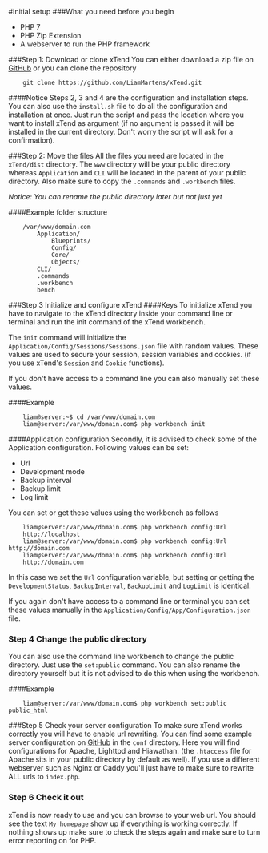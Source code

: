 #Initial setup
###What you need before you begin

* PHP 7
* PHP Zip Extension
* A webserver to run the PHP framework

###Step 1: Download or clone xTend
You can either download a zip file on [GitHub](https://github.com/LiamMartens/xTend) or you can clone the repository  

```
    git clone https://github.com/LiamMartens/xTend.git
```

####Notice
Steps 2, 3 and 4 are the configuration and installation steps. You can also use the `install.sh` file to do all the configuration and installation at once. Just run the script and pass the location where you want to install xTend as argument (if no argument is passed it will be installed in the current directory. Don't worry the script will ask for a confirmation).

###Step 2: Move the files
All the files you need are located in the `xTend/dist` directory. The `www` directory will be your public directory whereas `Application` and `CLI` will be located in the parent of your public directory. Also make sure to copy the `.commands` and `.workbench` files.

*Notice: You can rename the public directory later but not just yet*

####Example folder structure
```
    /var/www/domain.com
        Application/
            Blueprints/
            Config/
            Core/
            Objects/
        CLI/
        .commands
        .workbench
        bench
```

###Step 3 Initialize and configure xTend
####Keys
To initialize xTend you have to navigate to the xTend directory inside your command line or terminal and run the init command of the xTend workbench.

The `init` command will initialize the `Application/Config/Sessions/Sessions.json` file with random values. These values are used to secure your session, session variables and cookies. (if you use xTend's `Session` and `Cookie` functions).

If you don't have access to a command line you can also manually set these values.

####Example
```
	liam@server:~$ cd /var/www/domain.com
	liam@server:/var/www/domain.com$ php workbench init
```

####Application configuration
Secondly, it is advised to check some of the Application configuration. Following values can be set:  

* Url
* Development mode
* Backup interval
* Backup limit
* Log limit

You can set or get these values using the workbench as follows
```
	liam@server:/var/www/domain.com$ php workbench config:Url
	http://localhost
	liam@server:/var/www/domain.com$ php workbench config:Url http://domain.com
	liam@server:/var/www/domain.com$ php workbench config:Url
	http://domain.com
```

In this case we set the `Url` configuration variable, but setting or getting the `DevelopmentStatus`, `BackupInterval`, `BackupLimit` and `LogLimit` is identical.

If you again don't have access to a command line or terminal you can set these values manually in the `Application/Config/App/Configuration.json` file.

### Step 4 Change the public directory
You can also use the command line workbench to change the public directory. Just use the `set:public` command. You can also rename the directory yourself but it is not advised to do this when using the workbench.

####Example
```
	liam@server:/var/www/domain.com$ php workbench set:public public_html
```

###Step 5 Check your server configuration
To make sure xTend works correctly you will have to enable url rewriting. You can find some example server configuration on [GitHub](https://github.com/LiamMartens/xTend) in the `conf` directory. Here you will find configurations for Apache, Lighttpd and Hiawathan. (the `.htaccess` file for Apache sits in your public directory by default as well). If you use a different webserver such as Nginx or Caddy you'll just have to make sure to rewrite ALL urls to `index.php`.

### Step 6 Check it out
xTend is now ready to use and you can browse to your web url. You should see the text `My homepage` show up if everything is working correctly. If nothing shows up make sure to check the steps again and make sure to turn error reporting on for PHP.
